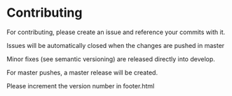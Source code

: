 # Contributing

For contributing, please create an issue and reference your commits with it.

Issues will be automatically closed when the changes are pushed in master

Minor fixes (see semantic versioning) are released directly into develop.

For master pushes, a master release will be created.

Please increment the version number in footer.html


